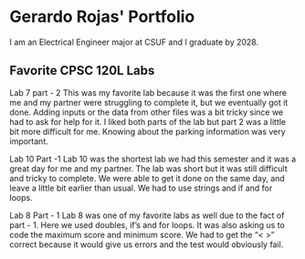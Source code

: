 
# Gerardo Rojas' Portfolio

I am an Electrical Engineer major at CSUF and I graduate by 2028.

## Favorite CPSC 120L Labs

Lab 7 part - 2
This was my favorite lab because it was the first one where me and my partner were struggling to complete it, but we eventually got it done. Adding inputs or the data from other files was a bit tricky since we had to ask for help for it. I liked both parts of the lab but part 2 was a little bit more difficult for me. Knowing about the parking information was very important.

Lab 10 Part -1
Lab 10 was the shortest lab we had this semester and it was a great day for me and my partner. The lab was short but it was still difficult and tricky to complete. We were able to get it done on the same day, and leave a little bit earlier than usual. We had to use strings and if and for loops.

Lab 8 Part - 1
Lab 8 was one of my favorite labs as well due to the fact of part - 1. Here we used doubles, if’s and for loops. It was also asking us to code the maximum score and minimum score. We had to get the “< >” correct because it would give us errors and the test would obviously fail.
